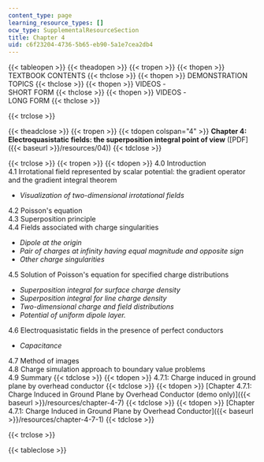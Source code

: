 ```yaml
---
content_type: page
learning_resource_types: []
ocw_type: SupplementalResourceSection
title: Chapter 4
uid: c6f23204-4736-5b65-eb90-5a1e7cea2db4
---
```


{{< tableopen >}}
{{< theadopen >}}
{{< tropen >}}
{{< thopen >}}
TEXTBOOK CONTENTS
{{< thclose >}}
{{< thopen >}}
DEMONSTRATION TOPICS
{{< thclose >}}
{{< thopen >}}
VIDEOS -  
SHORT FORM
{{< thclose >}}
{{< thopen >}}
VIDEOS -  
LONG FORM
{{< thclose >}}

{{< trclose >}}

{{< theadclose >}}
{{< tropen >}}
{{< tdopen colspan="4" >}}
**Chapter 4: Electroquasistatic fields: the superposition integral point of view** ([PDF]({{< baseurl >}}/resources/04))
{{< tdclose >}}

{{< trclose >}}
{{< tropen >}}
{{< tdopen >}}
4.0 Introduction  
4.1 Irrotational field represented by scalar potential: the gradient operator and the gradient integral theorem

*   _Visualization of two-dimensional irrotational fields_

4.2 Poisson's equation  
4.3 Superposition principle  
4.4 Fields associated with charge singularities

*   _Dipole at the origin_
*   _Pair of charges at infinity having equal magnitude and opposite sign_
*   _Other charge singularities_

4.5 Solution of Poisson's equation for specified charge distributions

*   _Superposition integral for surface charge density_
*   _Superposition integral for line charge density_
*   _Two-dimensional charge and field distributions_
*   _Potential of uniform dipole layer._

4.6 Electroquasistatic fields in the presence of perfect conductors

*   _Capacitance_

4.7 Method of images  
4.8 Charge simulation approach to boundary value problems  
4.9 Summary
{{< tdclose >}}
{{< tdopen >}}
4.7.1: Charge induced in ground plane by overhead conductor
{{< tdclose >}}
{{< tdopen >}}
[Chapter 4.7.1: Charge Induced in Ground Plane by Overhead Conductor (demo only)]({{< baseurl >}}/resources/chapter-4-7)
{{< tdclose >}}
{{< tdopen >}}
[Chapter 4.7.1: Charge Induced in Ground Plane by Overhead Conductor]({{< baseurl >}}/resources/chapter-4-7-1)
{{< tdclose >}}

{{< trclose >}}

{{< tableclose >}}